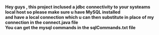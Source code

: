 <h4>
  Hey guys , this project inclused a jdbc connectivity to your systeams local host so please make sure u have MySQL installed<br>
and have a local connection which u can then substitute in place of my connection in the connect.java file<br>
  You can get the mysql commands in the sqlCommands.txt file
</h4>
